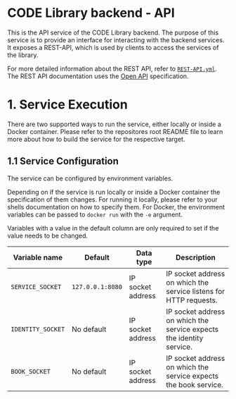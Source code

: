 # CODE Library backend - API

This is the API service of the CODE Library backend.
The purpose of this service is to provide an interface for interacting with the backend services.
It exposes a REST-API, which is used by clients to access the services of the library.

For more detailed information about the REST API, refer to [`REST-API.yml`](./REST-API.yml).
The REST API documentation uses the [Open API](https://www.openapis.org) specification.

# 1. Service Execution

There are two supported ways to run the service, either locally or inside a Docker container.
Please refer to the repositores root README file to learn more about how to build the service for the respective target.

## 1.1 Service Configuration

The service can be configured by environment variables.

Depending on if the service is run locally or inside a Docker container the specification of them changes.
For running it locally, please refer to your shells documentation on how to specify them.
For Docker, the environment variables can be passed to `docker run` with the `-e` argument.

Variables with a value in the default column are only required to set if the value needs to be changed.

| Variable name     | Default          | Data type         | Description                                                          |
| ----------------- | ---------------- | ----------------- | -------------------------------------------------------------------- |
| `SERVICE_SOCKET`  | `127.0.0.1:8080` | IP socket address | IP socket address on which the service listens for HTTP requests.    |
| `IDENTITY_SOCKET` | No default       | IP socket address | IP socket address on which the service expects the identity service. |
| `BOOK_SOCKET`     | No default       | IP socket address | IP socket address on which the service expects the book service.     |
